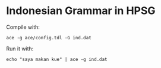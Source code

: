 # Indonesian Grammar in HPSG

Compile with:

```
ace -g ace/config.tdl -G ind.dat
```

Run it with:

```
echo "saya makan kue" | ace -g ind.dat
```
